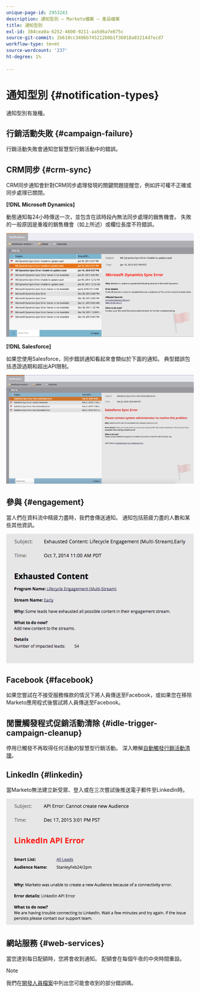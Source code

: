 ```yaml
---
unique-page-id: 2953243
description: 通知型別 — Marketo檔案 — 產品檔案
title: 通知型別
exl-id: 384cea0a-6252-4600-9211-aa5d6a7e875c
source-git-commit: 2b610cc3486b745212b0b1f36018a83214d7ecd7
workflow-type: tm+mt
source-wordcount: '237'
ht-degree: 1%

---
```


# 通知型別 {#notification-types}

通知型別有幾種。

## 行銷活動失敗  {#campaign-failure}

行銷活動失敗會通知您智慧型行銷活動中的錯誤。

## CRM同步 {#crm-sync}

CRM同步通知會針對CRM同步處理發現的關鍵問題提醒您，例如許可權不正確或同步處理已關閉。

**[!DNL Microsoft Dynamics]**

動態通知每24小時傳送一次，並包含在該時段內無法同步處理的銷售機會。 失敗的一般原因是重複的銷售機會（如上所述）或欄位長度不符錯誤。

![](assets/image2016-1-20-11-3a19-3a58.png)

**[!DNL Salesforce]**

如果您使用Salesforce，同步錯誤通知看起來會類似於下面的通知。 典型錯誤包括憑證過期和超出API限制。

![](assets/salesforcesyncerror.png)

## 參與 {#engagement}

當人們在資料流中精疲力盡時，我們會傳送通知。 通知包括筋疲力盡的人數和某些其他資訊。

![](assets/image2014-10-14-10-3a57-3a9.png)

## Facebook {#facebook}

如果您嘗試在不接受服務條款的情況下將人員傳送至Facebook，或如果您在移除Marketo應用程式後嘗試將人員傳送至Facebook。

## 閒置觸發程式促銷活動清除 {#idle-trigger-campaign-cleanup}

停用已觸發不再取得任何活動的智慧型行銷活動。 深入瞭解[自動觸發行銷活動清理](/help/marketo/product-docs/core-marketo-concepts/smart-campaigns/using-smart-campaigns/automatic-trigger-campaign-cleanup.md)。

## LinkedIn {#linkedin}

當Marketo無法建立新受眾、登入或在三次嘗試後推送電子郵件至LinkedIn時。

![](assets/linkedin.png)

## 網站服務 {#web-services}

當您達到每日配額時，您將會收到通知。 配額會在每個午夜的中央時間重設。

>[!NOTE]
>
>我們在[開發人員檔案](https://experienceleague.adobe.com/zh-hant/docs/marketo-developer/marketo/rest/error-codes)中列出您可能會收到的部分錯誤碼。
